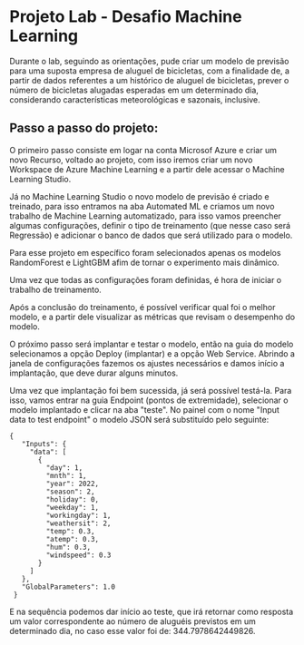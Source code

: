 # Projeto Lab - Desafio Machine Learning

Durante o lab, seguindo as orientações, pude criar um modelo de previsão para uma suposta empresa de aluguel de bicicletas, com a finalidade de, a partir de dados referentes a um histórico de aluguel de bicicletas, prever o número de bicicletas alugadas esperadas em um determinado dia, considerando características meteorológicas e sazonais, inclusive. 

## Passo a passo do projeto:

O primeiro passo consiste em logar na conta Microsof Azure e criar um novo Recurso, voltado ao projeto, com isso iremos criar um novo Workspace de Azure Machine Learning e a partir dele acessar o Machine Learning Studio. 

Já no Machine Learning Studio o novo modelo de previsão é criado e treinado, para isso entramos na aba Automated ML e criamos um novo trabalho de Machine Learning automatizado, para isso vamos preencher algumas configurações, definir o tipo de treinamento (que nesse caso será Regressão) e adicionar o banco de dados que será utilizado para o modelo.

Para esse projeto em específico foram selecionados apenas os modelos RandomForest e LightGBM afim de tornar o experimento mais dinâmico. 

Uma vez que todas as configurações foram definidas, é hora de iniciar o trabalho de treinamento.

Após a conclusão do treinamento, é possível verificar qual foi o melhor modelo, e a partir dele visualizar as métricas que revisam o desempenho do modelo. 

O próximo passo será implantar e testar o modelo, então na guia do modelo selecionamos a opção Deploy (implantar) e a opção Web Service. Abrindo a janela de configurações fazemos os ajustes necessários e damos início a implantação, que deve durar alguns minutos. 

Uma vez que implantação foi bem sucessida, já será possível testá-la. Para isso, vamos entrar na guia Endpoint (pontos de extremidade), selecionar o modelo implantado e clicar na aba "teste". No painel com o nome "Input data to test endpoint" o modelo JSON será substituído pelo seguinte: 
````
{
   "Inputs": { 
     "data": [
       {
         "day": 1,
         "mnth": 1,   
         "year": 2022,
         "season": 2,
         "holiday": 0,
         "weekday": 1,
         "workingday": 1,
         "weathersit": 2, 
         "temp": 0.3, 
         "atemp": 0.3,
         "hum": 0.3,
         "windspeed": 0.3 
       }
     ]    
   },   
   "GlobalParameters": 1.0
 }
````
 E na sequência podemos dar início ao teste, que irá retornar como resposta um valor correspondente ao número de aluguéis previstos em um determinado dia, no caso esse valor foi de: 344.7978642449826.

 



